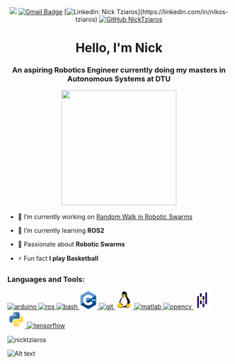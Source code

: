 
<div align="center">

![](https://visitor-badge.glitch.me/badge?page_id=nicktziaros)
[![Gmail Badge](https://img.shields.io/badge/-tziaros.nick@gmail.com-c14438?style=flat&logo=Gmail&logoColor=white)](mailto:tziaros.nick@gmail.com "Connect via Email") 
[![Linkedin: Nick Tziaros](https://img.shields.io/badge/-NickTziaros-blue?style=flat-square&logo=Linkedin&logoColor=white&link=[https://www.linkedin.com/in//](https://linkedin.com/in/nikos-tziaros))](https://linkedin.com/in/nikos-tziaros)
[![GitHub NickTziaros](https://img.shields.io/github/followers/NickTziaros?label=follow&style=social)](https://github.com/NickTziaros)

</div>

<h1 align="center">Hello, I'm Nick</h1>
<h3 align="center">An aspiring Robotics Engineer currently doing my masters in Autonomous Systems at DTU</h3>
<div align="center">
  <img src="https://i.pinimg.com/originals/50/38/f6/5038f6672f089f3a50c4f075feddfc42.gif" width="260" height="260" />
</div>

- 🔭 I’m currently working on [Random Walk in Robotic Swarms](https://github.com/NickTziaros/random_walk)

- 🌱 I’m currently learning **ROS2**

- :star_struck:	Passionate about **Robotic Swarms**

- ⚡ Fun fact **I play Basketball**


<h3 align="left">Languages and Tools:</h3>
<p align="left"> <a href="https://www.arduino.cc/" target="_blank" rel="noreferrer"> <img src="https://cdn.worldvectorlogo.com/logos/arduino-1.svg" alt="arduino" width="40" height="40"/> </a> <a href="https://https://www.ros.org/" target="_blank" rel="noreferrer"> <img src="https://images.squarespace-cdn.com/content/v1/606d378755a86f589aa297b7/1621897385511-NS0QWVKNHWBGWPM39B7L/ros_logo_large.png?format=300w" alt="ros" width="40" height="40"/> </a> <a href="https://www.gnu.org/software/bash/" target="_blank" rel="noreferrer"> <img src="https://www.vectorlogo.zone/logos/gnu_bash/gnu_bash-icon.svg" alt="bash" width="40" height="40"/> </a> <a href="https://www.w3schools.com/cpp/" target="_blank" rel="noreferrer"> <img src="https://raw.githubusercontent.com/devicons/devicon/master/icons/cplusplus/cplusplus-original.svg" alt="cplusplus" width="40" height="40"/> </a> <a href="https://git-scm.com/" target="_blank" rel="noreferrer"> <img src="https://www.vectorlogo.zone/logos/git-scm/git-scm-icon.svg" alt="git" width="40" height="40"/> </a> <a href="https://www.linux.org/" target="_blank" rel="noreferrer"> <img src="https://raw.githubusercontent.com/devicons/devicon/master/icons/linux/linux-original.svg" alt="linux" width="40" height="40"/> </a> <a href="https://www.mathworks.com/" target="_blank" rel="noreferrer"> <img src="https://upload.wikimedia.org/wikipedia/commons/2/21/Matlab_Logo.png" alt="matlab" width="40" height="40"/> </a> <a href="https://opencv.org/" target="_blank" rel="noreferrer"> <img src="https://www.vectorlogo.zone/logos/opencv/opencv-icon.svg" alt="opencv" width="40" height="40"/> </a> <a href="https://pandas.pydata.org/" target="_blank" rel="noreferrer"> <img src="https://raw.githubusercontent.com/devicons/devicon/2ae2a900d2f041da66e950e4d48052658d850630/icons/pandas/pandas-original.svg" alt="pandas" width="40" height="40"/> </a> <a href="https://www.python.org" target="_blank" rel="noreferrer"> <img src="https://raw.githubusercontent.com/devicons/devicon/master/icons/python/python-original.svg" alt="python" width="40" height="40"/> </a> <a href="https://www.tensorflow.org" target="_blank" rel="noreferrer"> <img src="https://www.vectorlogo.zone/logos/tensorflow/tensorflow-icon.svg" alt="tensorflow" width="40" height="40"/> </a> </p>

<p><img align="center" src="https://github-readme-stats.vercel.app/api/top-langs?username=nicktziaros&show_icons=true&locale=en&layout=compact" alt="nicktziaros" /></p>



![Alt text](https://spotify-recently-played-readme.vercel.app/api?user=215foxscptv4dkhlbqzk2vu2q)



